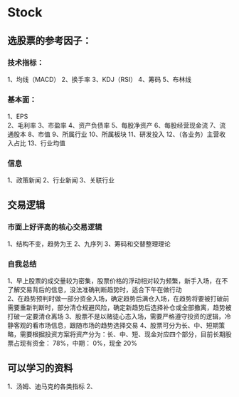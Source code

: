 # Stock
## 选股票的参考因子：
### 技术指标：
1、均线（MACD） 
2、换手率 
3、KDJ（RSI） 
4、筹码
5、布林线


### 基本面：
1、EPS  
2、毛利率 
3、市盈率 
4、资产负债率 
5、每股净资产 
6、每股经营现金流 
7、流通股本
8、市值
9、所属行业
10、所属板块
11、研发投入
12、（各业务）主营收入占比
13、行业均值

### 信息
1、政策新闻
2、行业新闻
3、关联行业

## 交易逻辑
### 市面上好评高的核心交易逻辑
1、结构不变，趋势为王
2、九序列
3、筹码和交替整理理论

### 自我总结
1、早上股票的成交量较为密集，股票价格的浮动相对较为频繁，新手入场，在不了解交易背后的信息，没法准确判断趋势时，适合下午在做行动  
2、在趋势预判时做一部分资金入场，确定趋势后满仓入场，在趋势将要被打破前需要重新判断时，部分清仓规避风险，确定新趋势后选择补仓或全部撤离，趋势被打破一定要清仓离场
3、股票不是以赌徒心态入场，需要严格遵守投资的逻辑，冷静客观的看市场信息，跟随市场的趋势选择交易
4、股票可分为长、中、短期策略，需要根据投资方案将资产分为：长、中、短、现金对应四个部分，目前长期股票占现有资金： 78%，中期： 0%，现金 20%

## 可以学习的资料
1、汤姆、迪马克的各类指标
2、
